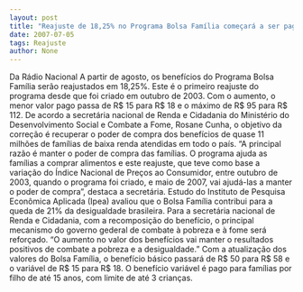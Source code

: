 ```yaml
---
layout: post
title: "Reajuste de 18,25% no Programa Bolsa Família começará a ser pago em agosto "
date: 2007-07-05
tags: Reajuste
author: None
---
```

Da R&aacute;dio Nacional
A partir de agosto, os benef&iacute;cios do Programa Bolsa Fam&iacute;lia ser&atilde;o reajustados em 18,25%. Este &eacute; o primeiro reajuste do programa desde que foi criado em outubro de 2003. Com o aumento, o menor valor pago passa de R$ 15 para R$ 18 e o m&aacute;ximo de R$ 95 para R$ 112.
De acordo a secret&aacute;ria nacional de Renda e Cidadania do Minist&eacute;rio do Desenvolvimento Social e Combate a Fome, Rosane Cunha, o objetivo da corre&ccedil;&atilde;o &eacute; recuperar o poder de compra dos benef&iacute;cios de quase 11 milh&otilde;es de fam&iacute;lias de baixa renda atendidas em todo o pa&iacute;s.
&ldquo;A principal raz&atilde;o &eacute; manter o poder de compra das fam&iacute;lias. O programa ajuda as fam&iacute;lias a comprar alimentos e este reajuste, que teve como base a varia&ccedil;&atilde;o do &Iacute;ndice Nacional de Pre&ccedil;os ao Consumidor, entre outubro de 2003, quando o programa foi criado, e maio de 2007, vai ajud&aacute;-las a manter o poder de compra&rdquo;, destaca a secret&aacute;ria.
Estudo do Instituto de Pesquisa Econ&ocirc;mica Aplicada (Ipea) avaliou que o Bolsa Fam&iacute;lia contribui para a queda de 21% da desigualdade brasileira. Para a secret&aacute;ria nacional de Renda e Cidadania, com a recomposi&ccedil;&atilde;o do benef&iacute;cio, o principal mecanismo do governo gederal de combate &agrave; pobreza e &agrave; fome ser&aacute; refor&ccedil;ado. &ldquo;O aumento no valor dos benef&iacute;cios vai manter o resultados positivos de combate a pobreza e a desigualdade.&rdquo;
Com a atualiza&ccedil;&atilde;o dos valores do Bolsa Fam&iacute;lia, o benef&iacute;cio b&aacute;sico passar&aacute; de R$ 50 para R$ 58 e o vari&aacute;vel de R$ 15 para R$ 18. O benef&iacute;cio vari&aacute;vel &eacute; pago para fam&iacute;lias por filho de at&eacute; 15 anos, com limite de at&eacute; 3 crian&ccedil;as.
 